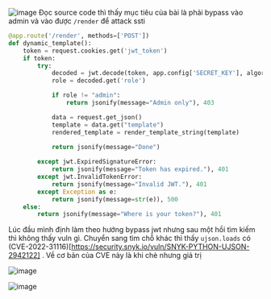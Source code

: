 ![image](https://github.com/user-attachments/assets/d9dcebbe-a5f6-4dc2-8d9a-e270919008d3)
Đọc source code thì thấy mục tiêu của bài là phải bypass vào admin và vào được `/render` để attack ssti
```python
@app.route('/render', methods=['POST'])
def dynamic_template():
    token = request.cookies.get('jwt_token')
    if token:
        try:
            decoded = jwt.decode(token, app.config['SECRET_KEY'], algorithms=['HS256'])
            role = decoded.get('role')

            if role != "admin":
                return jsonify(message="Admin only"), 403

            data = request.get_json()
            template = data.get("template")
            rendered_template = render_template_string(template)
            
            return jsonify(message="Done")

        except jwt.ExpiredSignatureError:
            return jsonify(message="Token has expired."), 401
        except jwt.InvalidTokenError:
            return jsonify(message="Invalid JWT."), 401
        except Exception as e:
            return jsonify(message=str(e)), 500
    else:
        return jsonify(message="Where is your token?"), 401
```
Lúc đầu mình định làm theo hướng bypass jwt nhưng sau một hồi tìm kiếm thì không thấy vuln gì. Chuyển sang tìm chỗ khác thì thấy `ujson.loads` có (CVE-2022-31116)[https://security.snyk.io/vuln/SNYK-PYTHON-UJSON-2942122] . Về cơ bản của CVE này là khi chè nhưng giá trị 

![image](https://github.com/user-attachments/assets/86e6ed7a-d9f0-4227-bb08-4c53d9f8cb84)


![image](https://github.com/user-attachments/assets/b0a23c89-4523-4b73-82c6-be71f52cd361)



